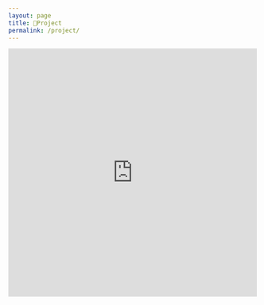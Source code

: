 ```yaml
---
layout: page
title: 🤸‍Project 
permalink: /project/
---
```

<iframe width="500" height="500" src="https://www.youtube.com/embed/P6hzZhHDVes?rel=0&amp;controls=0" frameborder="0" allow="autoplay; encrypted-media" allowfullscreen></iframe>

